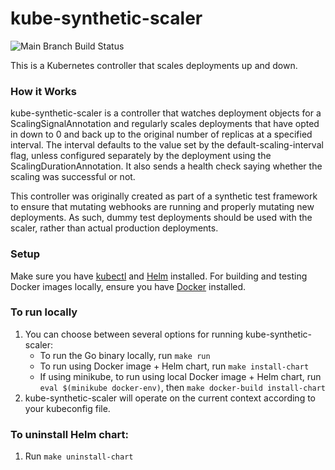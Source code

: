 # kube-synthetic-scaler

![Main Branch Build Status](https://github.com/salesforce/kube-synthetic-scaler/actions/workflows/docker-image.yaml/badge.svg)

This is a Kubernetes controller that scales deployments up and down.

### How it Works

kube-synthetic-scaler is a controller that watches deployment objects for a ScalingSignalAnnotation and regularly scales deployments that have opted in down to 0 and back up to the original number of replicas at a specified interval. The interval defaults to the value set by the default-scaling-interval flag, unless configured separately by the deployment using the ScalingDurationAnnotation. It also sends a health check saying whether the scaling was successful or not.

This controller was originally created as part of a synthetic test framework to ensure that mutating webhooks are running and properly mutating new deployments. As such, dummy test deployments should be used with the scaler, rather than actual production deployments.

### Setup

Make sure you have [kubectl](https://kubernetes.io/docs/tasks/tools/) and [Helm](https://helm.sh/docs/intro/install/) installed. For building and testing Docker images locally, ensure you have [Docker](https://docs.docker.com/get-docker/) installed.

### To run locally

1. You can choose between several options for running kube-synthetic-scaler:
    - To run the Go binary locally, run `make run`
    - To run using Docker image + Helm chart, run `make install-chart`
    - If using minikube, to run using local Docker image + Helm chart, run `eval $(minikube docker-env)`, then `make docker-build install-chart`
2. kube-synthetic-scaler will operate on the current context according to your kubeconfig file.

### To uninstall Helm chart:
1. Run `make uninstall-chart`
